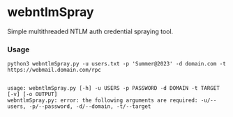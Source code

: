 # webntlmSpray
Simple multithreaded NTLM auth credential spraying tool. 

### Usage

```
python3 webntlmSpray.py -u users.txt -p 'Summer@2023' -d domain.com -t https://webmail.domain.com/rpc


usage: webntlmSpray.py [-h] -u USERS -p PASSWORD -d DOMAIN -t TARGET [-v] [-o OUTPUT]
webntlmSpray.py: error: the following arguments are required: -u/--users, -p/--password, -d/--domain, -t/--target


```

